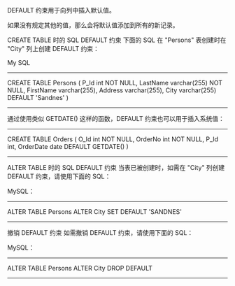 DEFAULT 约束用于向列中插入默认值。

如果没有规定其他的值，那么会将默认值添加到所有的新记录。

CREATE TABLE 时的 SQL DEFAULT 约束
下面的 SQL 在 "Persons" 表创建时在 "City" 列上创建 DEFAULT 约束：

My SQL
****************************************************
CREATE TABLE Persons
(
    P_Id int NOT NULL,
    LastName varchar(255) NOT NULL,
    FirstName varchar(255),
    Address varchar(255),
    City varchar(255) DEFAULT 'Sandnes'
)
****************************************************
通过使用类似 GETDATE() 这样的函数，DEFAULT 约束也可以用于插入系统值：

****************************************************
CREATE TABLE Orders
(
    O_Id int NOT NULL,
    OrderNo int NOT NULL,
    P_Id int,
    OrderDate date DEFAULT GETDATE()
)
****************************************************

ALTER TABLE 时的 SQL DEFAULT 约束
当表已被创建时，如需在 "City" 列创建 DEFAULT 约束，请使用下面的 SQL：

MySQL：
****************************************************
ALTER TABLE Persons
ALTER City SET DEFAULT 'SANDNES'
****************************************************

撤销 DEFAULT 约束
如需撤销 DEFAULT 约束，请使用下面的 SQL：

MySQL：
****************************************************
ALTER TABLE Persons
ALTER City DROP DEFAULT
****************************************************
